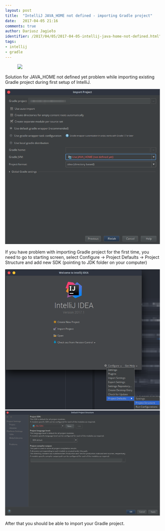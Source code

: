 ```yaml
---
layout: post
title:  "IntelliJ JAVA_HOME not defined - importing Gradle project"
date:   2017-04-05 21:16
comments: true
author: Dariusz Jagieło
identifier: /2017/04/05/2017-04-05-intellij-java-home-not-defined.html"
tags:
- intellij
- gradle
---
```

<figure class="aligncenter">
    <img src="https://www.jetbrains.com/idea/features/screenshots/16/why_test_runner.png" />
</figure>

Solution for JAVA_HOME not defined yet problem while importing existing Gradle project during first setup of IntelliJ.

<!--more-->

<div>
<center>
	<a class="fancybox" rel="group" href="/images/posts/05_04_2017/1.png"><img class="fb20" src="/images/posts/05_04_2017/1.png" alt="" /></a>
</center>
</div>

If you have problem with importing Gradle project for the first time, you need to go to starting screen, select Configure -> Project Defaults -> Project Structure
and add new SDK (pointing to JDK folder on your computer)

<div>
<center>
	<a class="fancybox" rel="group" href="/images/posts/05_04_2017/2.png"><img class="fb20" src="/images/posts/05_04_2017/2.png" alt="" /></a>
  <a class="fancybox" rel="group" href="/images/posts/05_04_2017/3.png"><img class="fb20" src="/images/posts/05_04_2017/3.png" alt="" /></a>
</center>
</div>

After that you should be able to import your Gradle project.
